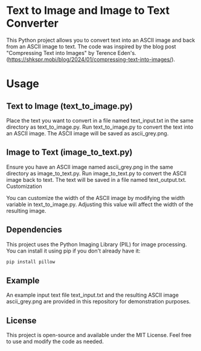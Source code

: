# Text to Image and Image to Text Converter
This Python project allows you to convert text into an ASCII image and back from an ASCII image to text. The code was inspired by the blog post "Compressing Text into Images" by Terence Eden's. (https://shkspr.mobi/blog/2024/01/compressing-text-into-images/).

# Usage

## Text to Image (text_to_image.py)
Place the text you want to convert in a file named text_input.txt in the same directory as text_to_image.py.
Run text_to_image.py to convert the text into an ASCII image.
The ASCII image will be saved as ascii_grey.png.

## Image to Text (image_to_text.py)
Ensure you have an ASCII image named ascii_grey.png in the same directory as image_to_text.py.
Run image_to_text.py to convert the ASCII image back to text.
The text will be saved in a file named text_output.txt.
Customization

You can customize the width of the ASCII image by modifying the width variable in text_to_image.py. Adjusting this value will affect the width of the resulting image.

## Dependencies
This project uses the Python Imaging Library (PIL) for image processing. You can install it using pip if you don't already have it:

```bash
pip install pillow
```

## Example
An example input text file text_input.txt and the resulting ASCII image ascii_grey.png are provided in this repository for demonstration purposes.

## License
This project is open-source and available under the MIT License. Feel free to use and modify the code as needed.

